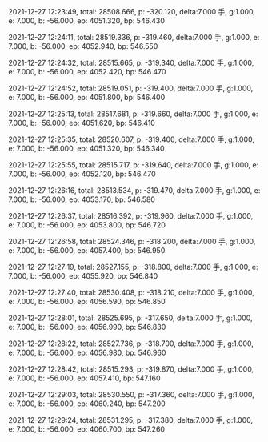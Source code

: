 2021-12-27 12:23:49, total: 28508.666, p: -320.120, delta:7.000 手, g:1.000, e: 7.000, b: -56.000, ep: 4051.320, bp: 546.430

2021-12-27 12:24:11, total: 28519.336, p: -319.460, delta:7.000 手, g:1.000, e: 7.000, b: -56.000, ep: 4052.940, bp: 546.550

2021-12-27 12:24:32, total: 28515.665, p: -319.340, delta:7.000 手, g:1.000, e: 7.000, b: -56.000, ep: 4052.420, bp: 546.470

2021-12-27 12:24:52, total: 28519.051, p: -319.400, delta:7.000 手, g:1.000, e: 7.000, b: -56.000, ep: 4051.800, bp: 546.400

2021-12-27 12:25:13, total: 28517.681, p: -319.660, delta:7.000 手, g:1.000, e: 7.000, b: -56.000, ep: 4051.620, bp: 546.410

2021-12-27 12:25:35, total: 28520.607, p: -319.400, delta:7.000 手, g:1.000, e: 7.000, b: -56.000, ep: 4051.320, bp: 546.340

2021-12-27 12:25:55, total: 28515.717, p: -319.640, delta:7.000 手, g:1.000, e: 7.000, b: -56.000, ep: 4052.120, bp: 546.470

2021-12-27 12:26:16, total: 28513.534, p: -319.470, delta:7.000 手, g:1.000, e: 7.000, b: -56.000, ep: 4053.170, bp: 546.580

2021-12-27 12:26:37, total: 28516.392, p: -319.960, delta:7.000 手, g:1.000, e: 7.000, b: -56.000, ep: 4053.800, bp: 546.720

2021-12-27 12:26:58, total: 28524.346, p: -318.200, delta:7.000 手, g:1.000, e: 7.000, b: -56.000, ep: 4057.400, bp: 546.950

2021-12-27 12:27:19, total: 28527.155, p: -318.800, delta:7.000 手, g:1.000, e: 7.000, b: -56.000, ep: 4055.920, bp: 546.840

2021-12-27 12:27:40, total: 28530.408, p: -318.210, delta:7.000 手, g:1.000, e: 7.000, b: -56.000, ep: 4056.590, bp: 546.850

2021-12-27 12:28:01, total: 28525.695, p: -317.650, delta:7.000 手, g:1.000, e: 7.000, b: -56.000, ep: 4056.990, bp: 546.830

2021-12-27 12:28:22, total: 28527.736, p: -318.700, delta:7.000 手, g:1.000, e: 7.000, b: -56.000, ep: 4056.980, bp: 546.960

2021-12-27 12:28:42, total: 28515.293, p: -319.870, delta:7.000 手, g:1.000, e: 7.000, b: -56.000, ep: 4057.410, bp: 547.160

2021-12-27 12:29:03, total: 28530.550, p: -317.360, delta:7.000 手, g:1.000, e: 7.000, b: -56.000, ep: 4060.240, bp: 547.200

2021-12-27 12:29:24, total: 28531.295, p: -317.380, delta:7.000 手, g:1.000, e: 7.000, b: -56.000, ep: 4060.700, bp: 547.260